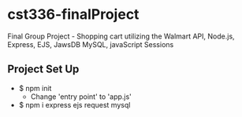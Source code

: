 # cst336-finalProject
Final Group Project - Shopping cart utilizing the Walmart API, Node.js, Express, EJS, JawsDB MySQL, javaScript Sessions

## Project Set Up
* $ npm init
    * Change 'entry point' to 'app.js'
* $ npm i express ejs request mysql